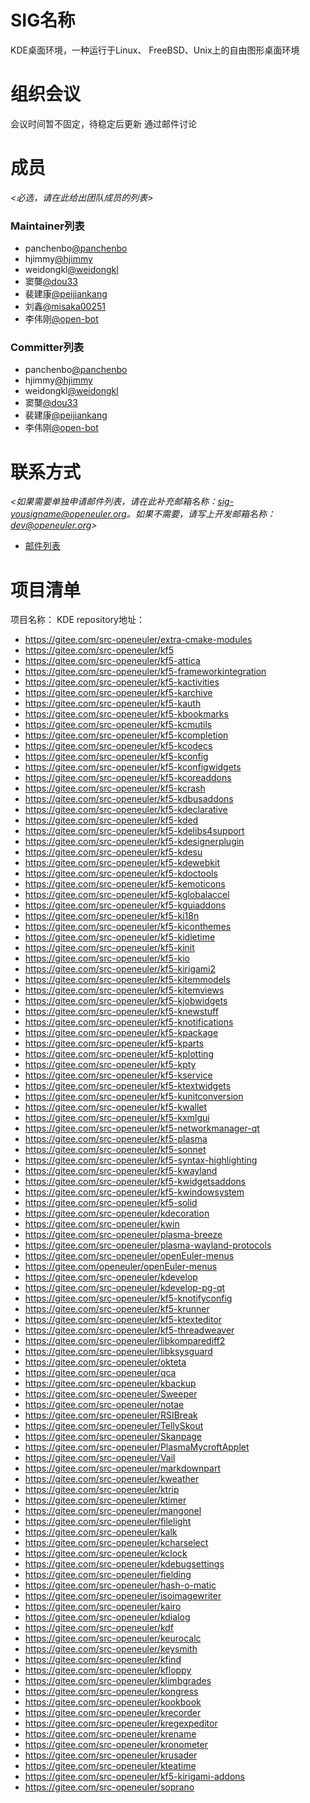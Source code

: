 # SIG名称

KDE桌面环境，一种运行于Linux、 FreeBSD、Unix上的自由图形桌面环境


# 组织会议

会议时间暂不固定，待稳定后更新
通过邮件讨论



# 成员

*<必选，请在此给出团队成员的列表>*

### Maintainer列表

- panchenbo[@panchenbo](https://gitee.com/panchenbo)
- hjimmy[@hjimmy](https://gitee.com/hjimmy)
- weidongkl[@weidongkl](https://gitee.com/weidongkl)
- 窦龑[@dou33](https://gitee.com/dou33)
- 裴建康[@peijiankang](https://gitee.com/peijiankang)
- 刘鑫[@misaka00251](https://gitee.com/misaka00251)
- 李伟刚[@open-bot](https://gitee.com/open-bot)


### Committer列表

- panchenbo[@panchenbo](https://gitee.com/panchenbo)
- hjimmy[@hjimmy](https://gitee.com/hjimmy)
- weidongkl[@weidongkl](https://gitee.com/weidongkl)
- 窦龑[@dou33](https://gitee.com/dou33)
- 裴建康[@peijiankang](https://gitee.com/peijiankang)
- 李伟刚[@open-bot](https://gitee.com/open-bot)

# 联系方式

*<如果需要单独申请邮件列表，请在此补充邮箱名称：sig-yousigname@openeuler.org。如果不需要，请写上开发邮箱名称：dev@openeuler.org>*

- [邮件列表](dev@openeuler.org)


# 项目清单

项目名称：
KDE
repository地址：
  - https://gitee.com/src-openeuler/extra-cmake-modules
  - https://gitee.com/src-openeuler/kf5
  - https://gitee.com/src-openeuler/kf5-attica
  - https://gitee.com/src-openeuler/kf5-frameworkintegration
  - https://gitee.com/src-openeuler/kf5-kactivities
  - https://gitee.com/src-openeuler/kf5-karchive
  - https://gitee.com/src-openeuler/kf5-kauth
  - https://gitee.com/src-openeuler/kf5-kbookmarks
  - https://gitee.com/src-openeuler/kf5-kcmutils
  - https://gitee.com/src-openeuler/kf5-kcompletion
  - https://gitee.com/src-openeuler/kf5-kcodecs
  - https://gitee.com/src-openeuler/kf5-kconfig
  - https://gitee.com/src-openeuler/kf5-kconfigwidgets
  - https://gitee.com/src-openeuler/kf5-kcoreaddons
  - https://gitee.com/src-openeuler/kf5-kcrash
  - https://gitee.com/src-openeuler/kf5-kdbusaddons
  - https://gitee.com/src-openeuler/kf5-kdeclarative
  - https://gitee.com/src-openeuler/kf5-kded
  - https://gitee.com/src-openeuler/kf5-kdelibs4support
  - https://gitee.com/src-openeuler/kf5-kdesignerplugin
  - https://gitee.com/src-openeuler/kf5-kdesu
  - https://gitee.com/src-openeuler/kf5-kdewebkit
  - https://gitee.com/src-openeuler/kf5-kdoctools
  - https://gitee.com/src-openeuler/kf5-kemoticons
  - https://gitee.com/src-openeuler/kf5-kglobalaccel
  - https://gitee.com/src-openeuler/kf5-kguiaddons
  - https://gitee.com/src-openeuler/kf5-ki18n
  - https://gitee.com/src-openeuler/kf5-kiconthemes
  - https://gitee.com/src-openeuler/kf5-kidletime
  - https://gitee.com/src-openeuler/kf5-kinit
  - https://gitee.com/src-openeuler/kf5-kio
  - https://gitee.com/src-openeuler/kf5-kirigami2
  - https://gitee.com/src-openeuler/kf5-kitemmodels
  - https://gitee.com/src-openeuler/kf5-kitemviews
  - https://gitee.com/src-openeuler/kf5-kjobwidgets
  - https://gitee.com/src-openeuler/kf5-knewstuff
  - https://gitee.com/src-openeuler/kf5-knotifications
  - https://gitee.com/src-openeuler/kf5-kpackage
  - https://gitee.com/src-openeuler/kf5-kparts
  - https://gitee.com/src-openeuler/kf5-kplotting
  - https://gitee.com/src-openeuler/kf5-kpty
  - https://gitee.com/src-openeuler/kf5-kservice
  - https://gitee.com/src-openeuler/kf5-ktextwidgets
  - https://gitee.com/src-openeuler/kf5-kunitconversion
  - https://gitee.com/src-openeuler/kf5-kwallet
  - https://gitee.com/src-openeuler/kf5-kxmlgui
  - https://gitee.com/src-openeuler/kf5-networkmanager-qt
  - https://gitee.com/src-openeuler/kf5-plasma
  - https://gitee.com/src-openeuler/kf5-sonnet
  - https://gitee.com/src-openeuler/kf5-syntax-highlighting
  - https://gitee.com/src-openeuler/kf5-kwayland
  - https://gitee.com/src-openeuler/kf5-kwidgetsaddons
  - https://gitee.com/src-openeuler/kf5-kwindowsystem
  - https://gitee.com/src-openeuler/kf5-solid
  - https://gitee.com/src-openeuler/kdecoration
  - https://gitee.com/src-openeuler/kwin
  - https://gitee.com/src-openeuler/plasma-breeze
  - https://gitee.com/src-openeuler/plasma-wayland-protocols
  - https://gitee.com/src-openeuler/openEuler-menus
  - https://gitee.com/openeuler/openEuler-menus
  - https://gitee.com/src-openeuler/kdevelop
  - https://gitee.com/src-openeuler/kdevelop-pg-qt
  - https://gitee.com/src-openeuler/kf5-knotifyconfig
  - https://gitee.com/src-openeuler/kf5-krunner
  - https://gitee.com/src-openeuler/kf5-ktexteditor
  - https://gitee.com/src-openeuler/kf5-threadweaver
  - https://gitee.com/src-openeuler/libkomparediff2
  - https://gitee.com/src-openeuler/libksysguard
  - https://gitee.com/src-openeuler/okteta
  - https://gitee.com/src-openeuler/qca
  - https://gitee.com/src-openeuler/kbackup
  - https://gitee.com/src-openeuler/Sweeper
  - https://gitee.com/src-openeuler/notae
  - https://gitee.com/src-openeuler/RSIBreak
  - https://gitee.com/src-openeuler/TellySkout
  - https://gitee.com/src-openeuler/Skanpage
  - https://gitee.com/src-openeuler/PlasmaMycroftApplet
  - https://gitee.com/src-openeuler/Vail
  - https://gitee.com/src-openeuler/markdownpart
  - https://gitee.com/src-openeuler/kweather
  - https://gitee.com/src-openeuler/ktrip
  - https://gitee.com/src-openeuler/ktimer
  - https://gitee.com/src-openeuler/mangonel
  - https://gitee.com/src-openeuler/filelight
  - https://gitee.com/src-openeuler/kalk
  - https://gitee.com/src-openeuler/kcharselect
  - https://gitee.com/src-openeuler/kclock
  - https://gitee.com/src-openeuler/kdebugsettings
  - https://gitee.com/src-openeuler/fielding
  - https://gitee.com/src-openeuler/hash-o-matic
  - https://gitee.com/src-openeuler/isoimagewriter
  - https://gitee.com/src-openeuler/kairo
  - https://gitee.com/src-openeuler/kdialog
  - https://gitee.com/src-openeuler/kdf
  - https://gitee.com/src-openeuler/keurocalc
  - https://gitee.com/src-openeuler/keysmith
  - https://gitee.com/src-openeuler/kfind
  - https://gitee.com/src-openeuler/kfloppy
  - https://gitee.com/src-openeuler/klimbgrades
  - https://gitee.com/src-openeuler/kongress
  - https://gitee.com/src-openeuler/kookbook
  - https://gitee.com/src-openeuler/krecorder
  - https://gitee.com/src-openeuler/kregexpeditor
  - https://gitee.com/src-openeuler/krename
  - https://gitee.com/src-openeuler/kronometer
  - https://gitee.com/src-openeuler/krusader
  - https://gitee.com/src-openeuler/kteatime
  - https://gitee.com/src-openeuler/kf5-kirigami-addons
  - https://gitee.com/src-openeuler/soprano
